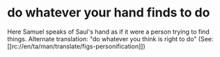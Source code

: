 # do whatever your hand finds to do

Here Samuel speaks of Saul's hand as if it were a person trying to find things. Alternate translation: "do whatever you think is right to do" (See: [[rc://en/ta/man/translate/figs-personification]])

